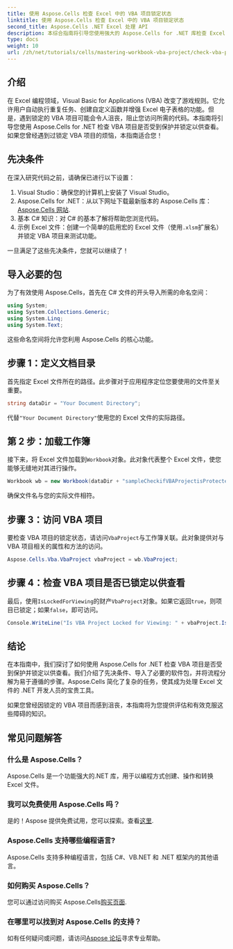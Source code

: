 ```yaml
---
title: 使用 Aspose.Cells 检查 Excel 中的 VBA 项目锁定状态
linktitle: 使用 Aspose.Cells 检查 Excel 中的 VBA 项目锁定状态
second_title: Aspose.Cells .NET Excel 处理 API
description: 本综合指南将引导您使用强大的 Aspose.Cells for .NET 库检查 Excel 中的 VBA 项目是否被锁定以供查看。非常适合 .NET 开发人员和 Excel 用户。
type: docs
weight: 10
url: /zh/net/tutorials/cells/mastering-workbook-vba-project/check-vba-project-lock-status/
---
```

## 介绍

在 Excel 编程领域，Visual Basic for Applications (VBA) 改变了游戏规则。它允许用户自动执行重复任务、创建自定义函数并增强 Excel 电子表格的功能。但是，遇到锁定的 VBA 项目可能会令人沮丧，阻止您访问所需的代码。本指南将引导您使用 Aspose.Cells for .NET 检查 VBA 项目是否受到保护并锁定以供查看。如果您曾经遇到过锁定 VBA 项目的烦恼，本指南适合您！

## 先决条件

在深入研究代码之前，请确保已进行以下设置：

1. Visual Studio：确保您的计算机上安装了 Visual Studio。
2.  Aspose.Cells for .NET：从以下网址下载最新版本的 Aspose.Cells 库：[Aspose.Cells 网站](https://releases.aspose.com/cells/net/).
3. 基本 C# 知识：对 C# 的基本了解将帮助您浏览代码。
4. 示例 Excel 文件：创建一个简单的启用宏的 Excel 文件（使用`.xlsm`扩展名）并锁定 VBA 项目来测试功能。

一旦满足了这些先决条件，您就可以继续了！

## 导入必要的包

为了有效使用 Aspose.Cells，首先在 C# 文件的开头导入所需的命名空间：

```csharp
using System;
using System.Collections.Generic;
using System.Linq;
using System.Text;
```

这些命名空间将允许您利用 Aspose.Cells 的核心功能。

## 步骤 1：定义文档目录

首先指定 Excel 文件所在的路径。此步骤对于应用程序定位您要使用的文件至关重要。

```csharp
string dataDir = "Your Document Directory";
```

代替`"Your Document Directory"`使用您的 Excel 文件的实际路径。

## 第 2 步：加载工作簿

接下来，将 Excel 文件加载到`Workbook`对象。此对象代表整个 Excel 文件，使您能够无缝地对其进行操作。

```csharp
Workbook wb = new Workbook(dataDir + "sampleCheckifVBAProjectisProtected.xlsm");
```

确保文件名与您的实际文件相符。

## 步骤 3：访问 VBA 项目

要检查 VBA 项目的锁定状态，请访问`VbaProject`与工作簿关联。此对象提供对与 VBA 项目相关的属性和方法的访问。

```csharp
Aspose.Cells.Vba.VbaProject vbaProject = wb.VbaProject;
```

## 步骤 4：检查 VBA 项目是否已锁定以供查看

最后，使用`IsLockedForViewing`的财产`VbaProject`对象。如果它返回`true`，则项目已锁定；如果`false`，即可访问。

```csharp
Console.WriteLine("Is VBA Project Locked for Viewing: " + vbaProject.IsLockedForViewing);
```

## 结论

在本指南中，我们探讨了如何使用 Aspose.Cells for .NET 检查 VBA 项目是否受到保护并锁定以供查看。我们介绍了先决条件、导入了必要的软件包，并将流程分解为易于遵循的步骤。Aspose.Cells 简化了复杂的任务，使其成为处理 Excel 文件的 .NET 开发人员的宝贵工具。

如果您曾经因锁定的 VBA 项目而感到沮丧，本指南将为您提供评估和有效克服这些障碍的知识。

## 常见问题解答

### 什么是 Aspose.Cells？

Aspose.Cells 是一个功能强大的.NET 库，用于以编程方式创建、操作和转换 Excel 文件。

### 我可以免费使用 Aspose.Cells 吗？

是的！Aspose 提供免费试用，您可以探索。查看[这里](https://releases.aspose.com/).

### Aspose.Cells 支持哪些编程语言?

Aspose.Cells 支持多种编程语言，包括 C#、VB.NET 和 .NET 框架内的其他语言。

### 如何购买 Aspose.Cells？

您可以通过访问购买 Aspose.Cells[购买页面](https://purchase.aspose.com/buy).

### 在哪里可以找到对 Aspose.Cells 的支持？

如有任何疑问或问题，请访问[Aspose 论坛](https://forum.aspose.com/c/cells/9)寻求专业帮助。